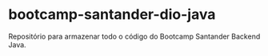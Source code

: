 # bootcamp-santander-dio-java
Repositório para armazenar todo o código do Bootcamp Santander Backend Java.
